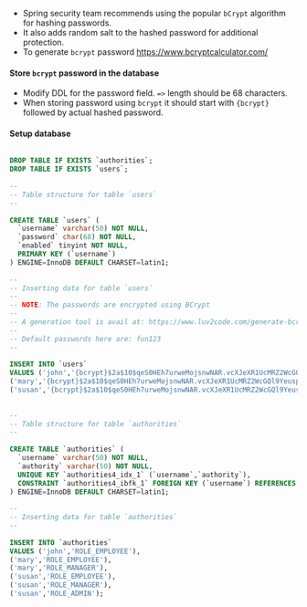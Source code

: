 - Spring security team recommends using the popular `bCrypt` algorithm for hashing passwords.
- It also adds random salt to the hashed password for additional protection.
- To generate `bcrypt` password https://www.bcryptcalculator.com/
#### Store `bcrypt` password in the database
- Modify DDL for the password field. `=>` length should be 68 characters.
- When storing password using `bcrypt` it should start with `{bcrypt}` followed by actual hashed password.

#### Setup database
```sql

DROP TABLE IF EXISTS `authorities`;  
DROP TABLE IF EXISTS `users`;  
  
--  
-- Table structure for table `users`  
--  
  
CREATE TABLE `users` (  
  `username` varchar(50) NOT NULL,  
  `password` char(68) NOT NULL,  
  `enabled` tinyint NOT NULL,  
  PRIMARY KEY (`username`)  
) ENGINE=InnoDB DEFAULT CHARSET=latin1;  
  
--  
-- Inserting data for table `users`  
--  
-- NOTE: The passwords are encrypted using BCrypt  
--  
-- A generation tool is avail at: https://www.luv2code.com/generate-bcrypt-password  
--  
-- Default passwords here are: fun123  
--  
  
INSERT INTO `users`   
VALUES ('john','{bcrypt}$2a$10$qeS0HEh7urweMojsnwNAR.vcXJeXR1UcMRZ2WcGQl9YeuspUdgF.q',1),  
('mary','{bcrypt}$2a$10$qeS0HEh7urweMojsnwNAR.vcXJeXR1UcMRZ2WcGQl9YeuspUdgF.q',1),  
('susan','{bcrypt}$2a$10$qeS0HEh7urweMojsnwNAR.vcXJeXR1UcMRZ2WcGQl9YeuspUdgF.q',1);  
  
  
--  
-- Table structure for table `authorities`  
--  
  
CREATE TABLE `authorities` (  
  `username` varchar(50) NOT NULL,  
  `authority` varchar(50) NOT NULL,  
  UNIQUE KEY `authorities4_idx_1` (`username`,`authority`),  
  CONSTRAINT `authorities4_ibfk_1` FOREIGN KEY (`username`) REFERENCES `users` (`username`)  
) ENGINE=InnoDB DEFAULT CHARSET=latin1;  
  
--  
-- Inserting data for table `authorities`  
--  
  
INSERT INTO `authorities`   
VALUES ('john','ROLE_EMPLOYEE'),  
('mary','ROLE_EMPLOYEE'),  
('mary','ROLE_MANAGER'),  
('susan','ROLE_EMPLOYEE'),  
('susan','ROLE_MANAGER'),  
('susan','ROLE_ADMIN');
```
